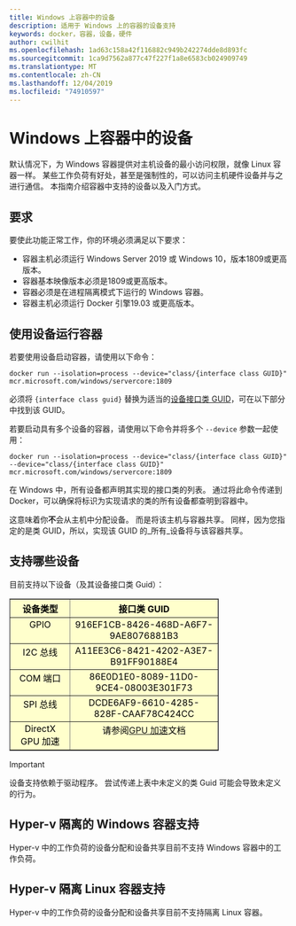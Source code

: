 ```yaml
---
title: Windows 上容器中的设备
description: 适用于 Windows 上的容器的设备支持
keywords: docker，容器，设备，硬件
author: cwilhit
ms.openlocfilehash: 1ad63c158a42f116882c949b242274dde8d893fc
ms.sourcegitcommit: 1ca9d7562a877c47f227f1a8e6583cb024909749
ms.translationtype: MT
ms.contentlocale: zh-CN
ms.lasthandoff: 12/04/2019
ms.locfileid: "74910597"
---
```

# <a name="devices-in-containers-on-windows"></a>Windows 上容器中的设备

默认情况下，为 Windows 容器提供对主机设备的最小访问权限，就像 Linux 容器一样。 某些工作负荷有好处，甚至是强制性的，可以访问主机硬件设备并与之进行通信。 本指南介绍容器中支持的设备以及入门方式。

## <a name="requirements"></a>要求

要使此功能正常工作，你的环境必须满足以下要求：
- 容器主机必须运行 Windows Server 2019 或 Windows 10，版本1809或更高版本。
- 容器基本映像版本必须是1809或更高版本。
- 容器必须是在进程隔离模式下运行的 Windows 容器。
- 容器主机必须运行 Docker 引擎19.03 或更高版本。

## <a name="run-a-container-with-a-device"></a>使用设备运行容器

若要使用设备启动容器，请使用以下命令：

```shell
docker run --isolation=process --device="class/{interface class GUID}" mcr.microsoft.com/windows/servercore:1809
```

必须将 `{interface class guid}` 替换为适当的[设备接口类 GUID](https://docs.microsoft.com/windows-hardware/drivers/install/overview-of-device-interface-classes)，可在以下部分中找到该 GUID。

若要启动具有多个设备的容器，请使用以下命令并将多个 `--device` 参数一起使用：

```shell
docker run --isolation=process --device="class/{interface class GUID}" --device="class/{interface class GUID}" mcr.microsoft.com/windows/servercore:1809
```

在 Windows 中，所有设备都声明其实现的接口类的列表。 通过将此命令传递到 Docker，可以确保将标识为实现请求的类的所有设备都查明到容器中。

这意味着你**不**会从主机中分配设备。 而是将该主机与容器共享。 同样，因为您指定的是类 GUID，所以，实现该 GUID 的_所有_设备将与该容器共享。

## <a name="what-devices-are-supported"></a>支持哪些设备

目前支持以下设备（及其设备接口类 Guid）：
  
<table border="1" style="background-color:FFFFCC;border-collapse:collapse;border:1px solid FFCC00;color:000000;width:75%" cellpadding="5" cellspacing="5">
<thead>
<tr valign="top">
<th><center>设备类型</center></th>
<th><center>接口类 GUID</center></th>
</tr>
</thead>
<tbody>
<tr valign="top">
<td><center>GPIO</center></td>
<td><center>916EF1CB-8426-468D-A6F7-9AE8076881B3</center></td>
</tr>
<tr valign="top">
<td><center>I2C 总线</center></td>
<td><center>A11EE3C6-8421-4202-A3E7-B91FF90188E4</center></td>
</tr>
<tr valign="top">
<td><center>COM 端口</center></td>
<td><center>86E0D1E0-8089-11D0-9CE4-08003E301F73</center></td>
</tr>
<tr valign="top">
<td><center>SPI 总线</center></td>
<td><center>DCDE6AF9-6610-4285-828F-CAAF78C424CC</center></td>
</tr>
<tr valign="top">
<td><center>DirectX GPU 加速</center></td>
<td><center>请参阅<a href="https://docs.microsoft.com/virtualization/windowscontainers/deploy-containers/gpu-acceleration">GPU 加速</a>文档</center></td>
</tr>
</tbody>
</table>

> [!IMPORTANT]
> 设备支持依赖于驱动程序。 尝试传递上表中未定义的类 Guid 可能会导致未定义的行为。

## <a name="hyper-v-isolated-windows-container-support"></a>Hyper-v 隔离的 Windows 容器支持

Hyper-v 中的工作负荷的设备分配和设备共享目前不支持 Windows 容器中的工作负荷。

## <a name="hyper-v-isolated-linux-container-support"></a>Hyper-v 隔离 Linux 容器支持

Hyper-v 中的工作负荷的设备分配和设备共享目前不支持隔离 Linux 容器。
